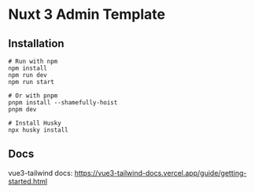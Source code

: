 # Nuxt 3 Admin Template

## Installation
```
# Run with npm
npm install
npm run dev
npm run start

# Or with pnpm
pnpm install --shamefully-hoist
pnpm dev

# Install Husky
npx husky install
```

## Docs
vue3-tailwind docs: https://vue3-tailwind-docs.vercel.app/guide/getting-started.html
